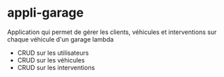 # appli-garage

Application qui permet de gérer les clients, véhicules et interventions sur chaque véhicule d'un garage lambda

- CRUD sur les utilisateurs
- CRUD sur les véhicules
- CRUD sur les interventions
